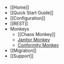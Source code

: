 * [[Home]]
* [[Quick Start Guide]]
* [[Configuration]]
* [[REST]]
* Monkeys
  * [[Chaos Monkey]]
  * [Janitor Monkey](wiki/Janitor-Home)
  * [Conformity Monkey](wiki/Conformity-Home)
* [[Migration]]
* [[Support]]

